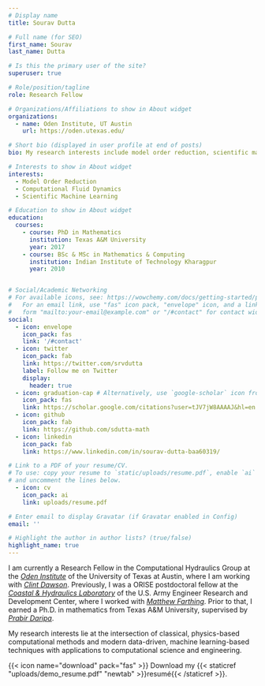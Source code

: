 ```yaml
---
# Display name
title: Sourav Dutta

# Full name (for SEO)
first_name: Sourav
last_name: Dutta

# Is this the primary user of the site?
superuser: true

# Role/position/tagline
role: Research Fellow

# Organizations/Affiliations to show in About widget
organizations:
  - name: Oden Institute, UT Austin
    url: https://oden.utexas.edu/

# Short bio (displayed in user profile at end of posts)
bio: My research interests include model order reduction, scientific machine learning and computational mathematics.

# Interests to show in About widget
interests:
  - Model Order Reduction
  - Computational Fluid Dynamics
  - Scientific Machine Learning

# Education to show in About widget
education:
  courses:
    - course: PhD in Mathematics
      institution: Texas A&M University
      year: 2017
    - course: BSc & MSc in Mathematics & Computing
      institution: Indian Institute of Technology Kharagpur
      year: 2010


# Social/Academic Networking
# For available icons, see: https://wowchemy.com/docs/getting-started/page-builder/#icons
#   For an email link, use "fas" icon pack, "envelope" icon, and a link in the
#   form "mailto:your-email@example.com" or "/#contact" for contact widget.
social:
  - icon: envelope
    icon_pack: fas
    link: '/#contact'
  - icon: twitter
    icon_pack: fab
    link: https://twitter.com/srvdutta
    label: Follow me on Twitter
    display:
      header: true
  - icon: graduation-cap # Alternatively, use `google-scholar` icon from `ai` icon pack
    icon_pack: fas
    link: https://scholar.google.com/citations?user=tJV7jW8AAAAJ&hl=en
  - icon: github
    icon_pack: fab
    link: https://github.com/sdutta-math
  - icon: linkedin
    icon_pack: fab
    link: https://www.linkedin.com/in/sourav-dutta-baa60319/

# Link to a PDF of your resume/CV.
# To use: copy your resume to `static/uploads/resume.pdf`, enable `ai` icons in `params.yaml`,
# and uncomment the lines below.
  - icon: cv
    icon_pack: ai
    link: uploads/resume.pdf

# Enter email to display Gravatar (if Gravatar enabled in Config)
email: ''

# Highlight the author in author lists? (true/false)
highlight_name: true
---
```


I am currently a Research Fellow in the Computational Hydraulics Group at the [*Oden Institute*](https://oden.utexas.edu/) of the University of Texas at Austin, where I am working with [*Clint Dawson*](https://oden.utexas.edu/people/directory/clint-dawson/). Previously, I was a ORISE postdoctoral fellow at the [*Coastal & Hydraulics Laboratory*](https://www.erdc.usace.army.mil/Locations/CHL/) of the U.S. Army Engineer Research and Development Center, where I worked with [*Matthew Farthing*](https://www.erdc.usace.army.mil/About/Leadership/Bio-Article-View/Article/3151369/dr-matthew-farthing/). Prior to that, I earned a Ph.D. in mathematics from Texas A&M University, supervised by [*Prabir Daripa*](https://www.math.tamu.edu/~prabir.daripa/).

My research interests lie at the intersection of classical, physics-based computational methods and modern data-driven, machine learning-based techniques with applications to computational science and engineering.

{{< icon name="download" pack="fas" >}} Download my {{< staticref "uploads/demo_resume.pdf" "newtab" >}}resumé{{< /staticref >}}.
